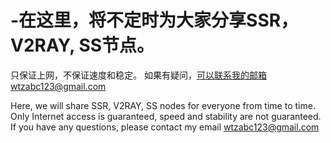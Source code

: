 # -在这里，将不定时为大家分享SSR，V2RAY, SS节点。
只保证上网，不保证速度和稳定。
如果有疑问，可以联系我的邮箱wtzabc123@gmail.com


Here, we will share SSR, V2RAY, SS nodes for everyone from time to time.
Only Internet access is guaranteed, speed and stability are not guaranteed.
If you have any questions, please contact my email wtzabc123@gmail.com
